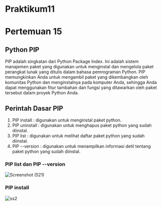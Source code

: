 # Praktikum11
# Pertemuan 15
## Python PIP
PIP adalah singkatan dari Python Package Index. Ini adalah sistem manajemen paket yang digunakan untuk menginstal dan mengelola paket perangkat lunak yang ditulis dalam bahasa pemrograman Python. PIP memungkinkan Anda untuk mengambil paket yang dikembangkan oleh komunitas Python dan menginstalnya pada komputer Anda, sehingga Anda dapat menggunakan fitur tambahan dan fungsi yang ditawarkan oleh paket tersebut dalam proyek Python Anda.

## Perintah Dasar PIP
1. PIP install   : digunakan untuk menginstal paket python.
2. PIP uninstall : digunakan untuk menghapus paket python yang sudah diinstal.
3. PIP list      : digunakan untuk melihat daftar paket python yang sudah diinstal.
4. PIP --version : digunakan untuk menampilkan informasi detil tentang paket python yang sudah diinstal.

### PIP list dan PIP --version
![Screenshot (521)](https://user-images.githubusercontent.com/115530180/213074243-3aabe693-d20b-42b9-8fb8-67ac7973fb20.png)

### PIP install
![ss2](https://user-images.githubusercontent.com/115530180/213076200-41c751ce-3797-477c-8b66-332d37c5b4e8.png)
